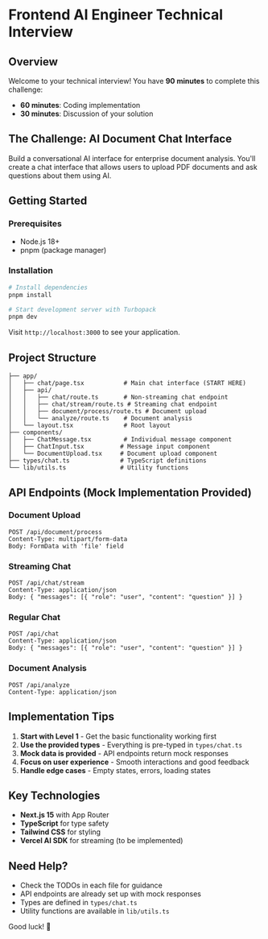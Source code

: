 # Frontend AI Engineer Technical Interview

## Overview

Welcome to your technical interview! You have **90 minutes** to complete this challenge:
- **60 minutes**: Coding implementation
- **30 minutes**: Discussion of your solution

## The Challenge: AI Document Chat Interface

Build a conversational AI interface for enterprise document analysis. You'll create a chat interface that allows users to upload PDF documents and ask questions about them using AI.

## Getting Started

### Prerequisites
- Node.js 18+ 
- pnpm (package manager)

### Installation

```bash
# Install dependencies
pnpm install

# Start development server with Turbopack
pnpm dev
```

Visit `http://localhost:3000` to see your application.

## Project Structure

```
├── app/
│   ├── chat/page.tsx           # Main chat interface (START HERE)
│   ├── api/
│   │   ├── chat/route.ts       # Non-streaming chat endpoint
│   │   ├── chat/stream/route.ts # Streaming chat endpoint  
│   │   ├── document/process/route.ts # Document upload
│   │   └── analyze/route.ts    # Document analysis
│   └── layout.tsx              # Root layout
├── components/
│   ├── ChatMessage.tsx         # Individual message component
│   ├── ChatInput.tsx          # Message input component
│   └── DocumentUpload.tsx     # Document upload component
├── types/chat.ts              # TypeScript definitions
└── lib/utils.ts               # Utility functions
```

## API Endpoints (Mock Implementation Provided)

### Document Upload
```
POST /api/document/process
Content-Type: multipart/form-data
Body: FormData with 'file' field
```

### Streaming Chat
```
POST /api/chat/stream
Content-Type: application/json
Body: { "messages": [{ "role": "user", "content": "question" }] }
```

### Regular Chat
```
POST /api/chat
Content-Type: application/json
Body: { "messages": [{ "role": "user", "content": "question" }] }
```

### Document Analysis
```
POST /api/analyze
Content-Type: application/json
```

## Implementation Tips

1. **Start with Level 1** - Get the basic functionality working first
2. **Use the provided types** - Everything is pre-typed in `types/chat.ts`
3. **Mock data is provided** - API endpoints return mock responses
4. **Focus on user experience** - Smooth interactions and good feedback
5. **Handle edge cases** - Empty states, errors, loading states

## Key Technologies

- **Next.js 15** with App Router
- **TypeScript** for type safety
- **Tailwind CSS** for styling
- **Vercel AI SDK** for streaming (to be implemented)

## Need Help?

- Check the TODOs in each file for guidance
- API endpoints are already set up with mock responses
- Types are defined in `types/chat.ts`
- Utility functions are available in `lib/utils.ts`

Good luck! 🚀